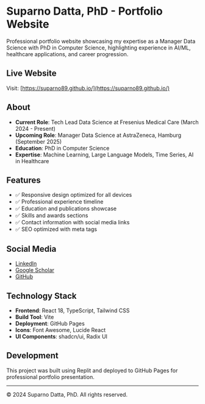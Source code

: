 # Suparno Datta, PhD - Portfolio Website

Professional portfolio website showcasing my expertise as a Manager Data Science with PhD in Computer Science, highlighting experience in AI/ML, healthcare applications, and career progression.

## Live Website
Visit: [https://suparno89.github.io/](https://suparno89.github.io/)

## About
- **Current Role**: Tech Lead Data Science at Fresenius Medical Care (March 2024 - Present)
- **Upcoming Role**: Manager Data Science at AstraZeneca, Hamburg (September 2025)
- **Education**: PhD in Computer Science
- **Expertise**: Machine Learning, Large Language Models, Time Series, AI in Healthcare

## Features
- ✅ Responsive design optimized for all devices
- ✅ Professional experience timeline
- ✅ Education and publications showcase
- ✅ Skills and awards sections
- ✅ Contact information with social media links
- ✅ SEO optimized with meta tags

## Social Media
- [LinkedIn](https://linkedin.com/in/suparno-datta-70573a2a)
- [Google Scholar](https://scholar.google.de/citations?hl=en&user=v6xGwm8AAAAJ)
- [GitHub](https://github.com/suparno89)

## Technology Stack
- **Frontend**: React 18, TypeScript, Tailwind CSS
- **Build Tool**: Vite
- **Deployment**: GitHub Pages
- **Icons**: Font Awesome, Lucide React
- **UI Components**: shadcn/ui, Radix UI

## Development
This project was built using Replit and deployed to GitHub Pages for professional portfolio presentation.

---
© 2024 Suparno Datta, PhD. All rights reserved.